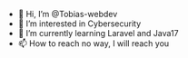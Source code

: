 - 👋 Hi, I’m @Tobias-webdev
- 👀 I’m interested in Cybersecurity
- 🌱 I’m currently learning Laravel and Java17
- 📫 How to reach no way, I will reach you

<!---
Tobias-webdev/Tobias-webdev is a ✨ special ✨ repository because its `README.md` (this file) appears on your GitHub profile.
You can click the Preview link to take a look at your changes.
--->
